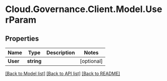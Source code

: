 # Cloud.Governance.Client.Model.UserParam
## Properties

Name | Type | Description | Notes
------------ | ------------- | ------------- | -------------
**User** | **string** |  | [optional] 

[[Back to Model list]](../README.md#documentation-for-models) [[Back to API list]](../README.md#documentation-for-api-endpoints) [[Back to README]](../README.md)

